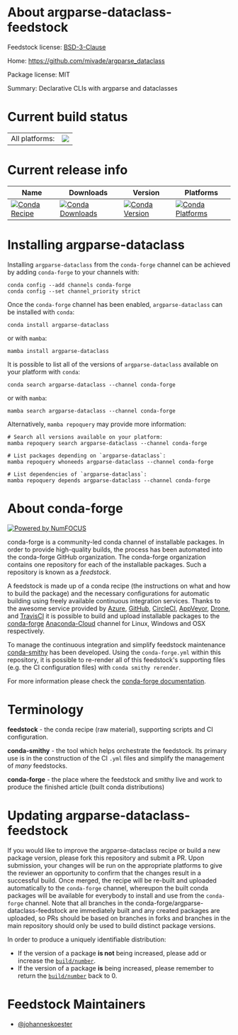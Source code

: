 About argparse-dataclass-feedstock
==================================

Feedstock license: [BSD-3-Clause](https://github.com/conda-forge/argparse-dataclass-feedstock/blob/main/LICENSE.txt)

Home: https://github.com/mivade/argparse_dataclass

Package license: MIT

Summary: Declarative CLIs with argparse and dataclasses

Current build status
====================


<table><tr><td>All platforms:</td>
    <td>
      <a href="https://dev.azure.com/conda-forge/feedstock-builds/_build/latest?definitionId=19985&branchName=main">
        <img src="https://dev.azure.com/conda-forge/feedstock-builds/_apis/build/status/argparse-dataclass-feedstock?branchName=main">
      </a>
    </td>
  </tr>
</table>

Current release info
====================

| Name | Downloads | Version | Platforms |
| --- | --- | --- | --- |
| [![Conda Recipe](https://img.shields.io/badge/recipe-argparse--dataclass-green.svg)](https://anaconda.org/conda-forge/argparse-dataclass) | [![Conda Downloads](https://img.shields.io/conda/dn/conda-forge/argparse-dataclass.svg)](https://anaconda.org/conda-forge/argparse-dataclass) | [![Conda Version](https://img.shields.io/conda/vn/conda-forge/argparse-dataclass.svg)](https://anaconda.org/conda-forge/argparse-dataclass) | [![Conda Platforms](https://img.shields.io/conda/pn/conda-forge/argparse-dataclass.svg)](https://anaconda.org/conda-forge/argparse-dataclass) |

Installing argparse-dataclass
=============================

Installing `argparse-dataclass` from the `conda-forge` channel can be achieved by adding `conda-forge` to your channels with:

```
conda config --add channels conda-forge
conda config --set channel_priority strict
```

Once the `conda-forge` channel has been enabled, `argparse-dataclass` can be installed with `conda`:

```
conda install argparse-dataclass
```

or with `mamba`:

```
mamba install argparse-dataclass
```

It is possible to list all of the versions of `argparse-dataclass` available on your platform with `conda`:

```
conda search argparse-dataclass --channel conda-forge
```

or with `mamba`:

```
mamba search argparse-dataclass --channel conda-forge
```

Alternatively, `mamba repoquery` may provide more information:

```
# Search all versions available on your platform:
mamba repoquery search argparse-dataclass --channel conda-forge

# List packages depending on `argparse-dataclass`:
mamba repoquery whoneeds argparse-dataclass --channel conda-forge

# List dependencies of `argparse-dataclass`:
mamba repoquery depends argparse-dataclass --channel conda-forge
```


About conda-forge
=================

[![Powered by
NumFOCUS](https://img.shields.io/badge/powered%20by-NumFOCUS-orange.svg?style=flat&colorA=E1523D&colorB=007D8A)](https://numfocus.org)

conda-forge is a community-led conda channel of installable packages.
In order to provide high-quality builds, the process has been automated into the
conda-forge GitHub organization. The conda-forge organization contains one repository
for each of the installable packages. Such a repository is known as a *feedstock*.

A feedstock is made up of a conda recipe (the instructions on what and how to build
the package) and the necessary configurations for automatic building using freely
available continuous integration services. Thanks to the awesome service provided by
[Azure](https://azure.microsoft.com/en-us/services/devops/), [GitHub](https://github.com/),
[CircleCI](https://circleci.com/), [AppVeyor](https://www.appveyor.com/),
[Drone](https://cloud.drone.io/welcome), and [TravisCI](https://travis-ci.com/)
it is possible to build and upload installable packages to the
[conda-forge](https://anaconda.org/conda-forge) [Anaconda-Cloud](https://anaconda.org/)
channel for Linux, Windows and OSX respectively.

To manage the continuous integration and simplify feedstock maintenance
[conda-smithy](https://github.com/conda-forge/conda-smithy) has been developed.
Using the ``conda-forge.yml`` within this repository, it is possible to re-render all of
this feedstock's supporting files (e.g. the CI configuration files) with ``conda smithy rerender``.

For more information please check the [conda-forge documentation](https://conda-forge.org/docs/).

Terminology
===========

**feedstock** - the conda recipe (raw material), supporting scripts and CI configuration.

**conda-smithy** - the tool which helps orchestrate the feedstock.
                   Its primary use is in the construction of the CI ``.yml`` files
                   and simplify the management of *many* feedstocks.

**conda-forge** - the place where the feedstock and smithy live and work to
                  produce the finished article (built conda distributions)


Updating argparse-dataclass-feedstock
=====================================

If you would like to improve the argparse-dataclass recipe or build a new
package version, please fork this repository and submit a PR. Upon submission,
your changes will be run on the appropriate platforms to give the reviewer an
opportunity to confirm that the changes result in a successful build. Once
merged, the recipe will be re-built and uploaded automatically to the
`conda-forge` channel, whereupon the built conda packages will be available for
everybody to install and use from the `conda-forge` channel.
Note that all branches in the conda-forge/argparse-dataclass-feedstock are
immediately built and any created packages are uploaded, so PRs should be based
on branches in forks and branches in the main repository should only be used to
build distinct package versions.

In order to produce a uniquely identifiable distribution:
 * If the version of a package **is not** being increased, please add or increase
   the [``build/number``](https://docs.conda.io/projects/conda-build/en/latest/resources/define-metadata.html#build-number-and-string).
 * If the version of a package **is** being increased, please remember to return
   the [``build/number``](https://docs.conda.io/projects/conda-build/en/latest/resources/define-metadata.html#build-number-and-string)
   back to 0.

Feedstock Maintainers
=====================

* [@johanneskoester](https://github.com/johanneskoester/)

